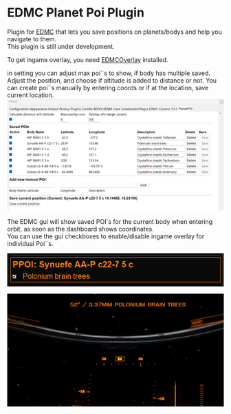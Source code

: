 # EDMC Planet Poi Plugin

Plugin for [EDMC](https://github.com/EDCD/EDMarketConnector) that lets you save positions on planets/bodys and help you navigate to them.  
This plugin is still under development.  

To get ingame overlay, you need [EDMCOverlay](https://github.com/inorton/EDMCOverlay) installed.  
  
in setting you can adjust max poi¨s to show, if body has multiple saved. Adjust the position, and choose if altitude is added to distance or not.
You can create poi¨s manually by entering coords or if at the location, save current location.   
![Screenshot](images/EDMC_Settings.png)  

The EDMC gui will show saved POI´s for the current body when entering orbit, as soon as the dashboard shows coordinates.  
You can use the gui checkboxes to enable/disable ingame overlay for individual Poi¨s.   

![Screenshot](images/EDMC_gui.png)

![Screenshot](images/overlay.png)
